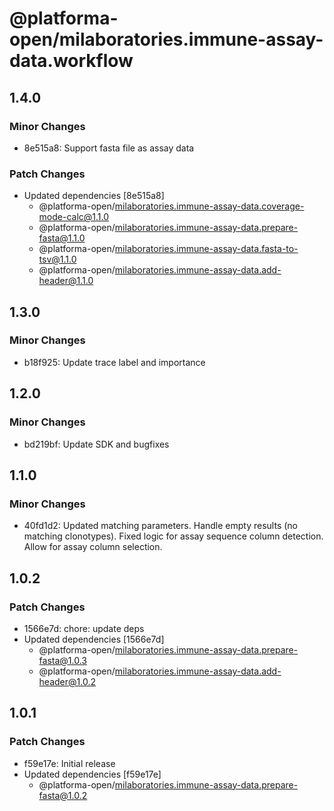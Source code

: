 # @platforma-open/milaboratories.immune-assay-data.workflow

## 1.4.0

### Minor Changes

- 8e515a8: Support fasta file as assay data

### Patch Changes

- Updated dependencies [8e515a8]
  - @platforma-open/milaboratories.immune-assay-data.coverage-mode-calc@1.1.0
  - @platforma-open/milaboratories.immune-assay-data.prepare-fasta@1.1.0
  - @platforma-open/milaboratories.immune-assay-data.fasta-to-tsv@1.1.0
  - @platforma-open/milaboratories.immune-assay-data.add-header@1.1.0

## 1.3.0

### Minor Changes

- b18f925: Update trace label and importance

## 1.2.0

### Minor Changes

- bd219bf: Update SDK and bugfixes

## 1.1.0

### Minor Changes

- 40fd1d2: Updated matching parameters. Handle empty results (no matching clonotypes). Fixed logic for assay sequence column detection. Allow for assay column selection.

## 1.0.2

### Patch Changes

- 1566e7d: chore: update deps
- Updated dependencies [1566e7d]
  - @platforma-open/milaboratories.immune-assay-data.prepare-fasta@1.0.3
  - @platforma-open/milaboratories.immune-assay-data.add-header@1.0.2

## 1.0.1

### Patch Changes

- f59e17e: Initial release
- Updated dependencies [f59e17e]
  - @platforma-open/milaboratories.immune-assay-data.prepare-fasta@1.0.2
